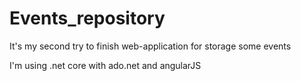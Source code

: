 # Events_repository
It's my second try to finish web-application for storage some events

I'm using .net core with ado.net and angularJS
